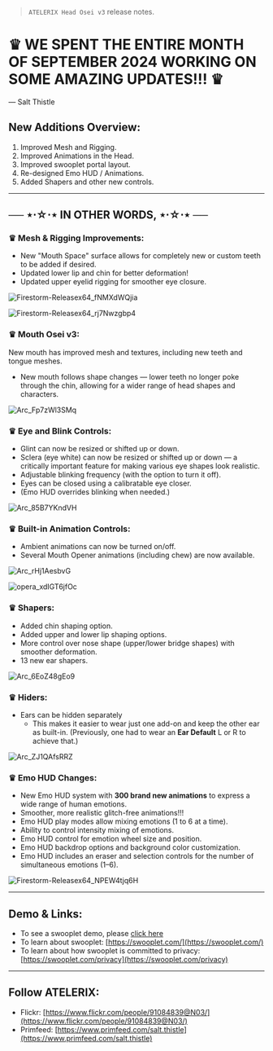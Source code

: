 > `ATELERIX Head Osei v3` release notes.

# ♛ WE SPENT THE ENTIRE MONTH OF SEPTEMBER 2024 WORKING ON SOME AMAZING UPDATES!!! ♛

— Salt Thistle

## New Additions Overview:

1. Improved Mesh and Rigging.
2. Improved Animations in the Head.
3. Improved swooplet portal layout.
4. Re-designed Emo HUD / Animations.
5. Added Shapers and other new controls.

---

## ── ⋆⋅☆⋅⋆ IN OTHER WORDS, ⋆⋅☆⋅⋆ ──

### ♛ Mesh & Rigging Improvements:

- New "Mouth Space" surface allows for completely new or custom teeth to be added if desired.
- Updated lower lip and chin for better deformation!
- Updated upper eyelid rigging for smoother eye closure.

![Firestorm-Releasex64_fNMXdWQjia](https://github.com/user-attachments/assets/9987c6af-a277-48b7-bdad-03f00ad97e4e)

![Firestorm-Releasex64_rj7Nwzgbp4](https://github.com/user-attachments/assets/bc3819f2-7a8d-43d6-b136-876c2be5a486)

### ♛ Mouth Osei v3:

New mouth has improved mesh and textures, including new teeth and tongue meshes.

- New mouth follows shape changes — lower teeth no longer poke through the chin, allowing for a wider range of head shapes and characters.

![Arc_Fp7zWl3SMq](https://github.com/user-attachments/assets/d2346a76-6931-498a-8453-176d443b6302)

### ♛ Eye and Blink Controls:

- Glint can now be resized or shifted up or down.
- Sclera (eye white) can now be resized or shifted up or down — a critically important feature for making various eye shapes look realistic.
- Adjustable blinking frequency (with the option to turn it off).
- Eyes can be closed using a calibratable eye closer.
- (Emo HUD overrides blinking when needed.)

![Arc_85B7YKndVH](https://github.com/user-attachments/assets/78bd7c41-69d5-4486-be22-3b3e5e481617)

### ♛ Built-in Animation Controls:

- Ambient animations can now be turned on/off.
- Several Mouth Opener animations (including chew) are now available.

![Arc_rHj1AesbvG](https://github.com/user-attachments/assets/fb94aad2-1956-4de3-8c4a-e49b4d44b9ff)

![opera_xdIGT6jfOc](https://github.com/user-attachments/assets/9924f4b0-af2a-4412-9ffa-29eb55b67ff9)

### ♛ Shapers:

- Added chin shaping option.
- Added upper and lower lip shaping options.
- More control over nose shape (upper/lower bridge shapes) with smoother deformation.
- 13 new ear shapers.

![Arc_6EoZ48gEo9](https://github.com/user-attachments/assets/dce92d6a-e4ed-45d3-816e-d9d478988683)

### ♛ Hiders:

- Ears can be hidden separately
  - This makes it easier to wear just one add-on and keep the other ear as built-in. (Previously, one had to wear an **Ear Default** L or R to achieve that.)

![Arc_ZJ1QAfsRRZ](https://github.com/user-attachments/assets/6ee40a49-178d-45ff-842e-178384d9b66d)


### ♛ Emo HUD Changes:

- New Emo HUD system with **300 brand new animations** to express a wide range of human emotions.
- Smoother, more realistic glitch-free animations!!!
- Emo HUD play modes allow mixing emotions (1 to 6 at a time).
- Ability to control intensity mixing of emotions.
- Emo HUD control for emotion wheel size and position.
- Emo HUD backdrop options and background color customization.
- Emo HUD includes an eraser and selection controls for the number of simultaneous emotions (1–6).

![Firestorm-Releasex64_NPEW4tjq6H](https://github.com/user-attachments/assets/e61ae2d4-6524-4483-988b-7ebddac5a7bd)

---

## Demo & Links:

- To see a swooplet demo, please [click here](https://swooplet.com/a/demo)
- To learn about swooplet: [https://swooplet.com/](https://swooplet.com/)
- To learn about how swooplet is committed to privacy: [https://swooplet.com/privacy](https://swooplet.com/privacy)

---

## Follow ATELERIX:

- Flickr: [https://www.flickr.com/people/91084839@N03/](https://www.flickr.com/people/91084839@N03/)
- Primfeed: [https://www.primfeed.com/salt.thistle](https://www.primfeed.com/salt.thistle)
